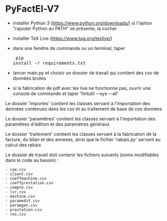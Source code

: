 # PyFactEl-V7

- installer Python 3 (https://www.python.org/downloads/)
    si l'option "rajouter Python au PATH" se présente, la cocher
- installer TeX Live (https://www.tug.org/texlive/)
- dans une fenêtre de commande ou un terminal, taper<pre>
  pip install -r requirements.txt</pre>
- lancer main.py et choisir un dossier de travail qui contient des csv de données brutes

- si la fabrication de pdf avec tex live ne fonctionne pas, ouvrir une console de commande et taper 'fmtutil --sys --all'

Le dossier 'importes' contient les classes servant à l'importation des données contenues dans les csv et au traitement 
de base de ces données

Le dossier 'paramètres' contient les classes servant à l'importation des paramètres d'édition et des paramètres généraux

Le dossier 'traitement' contient les classes servant à la fabrication de la facture, du bilan et des annexes, ainsi que 
le fichier 'rabais.py' servant au calcul des rabais

Le dossier de travail doit contenir les fichiers suivants (noms modifiables dans le code au besoin) :

    - cae.csv 
    - client.csv
    - coeffmachine.csv
    - coeffprestation.csv
    - compte.csv
    - lvr.csv
    - machine.csv
    - paramedit.csv
    - paramgen.csv
    - prestation.csv
    - res.csv
